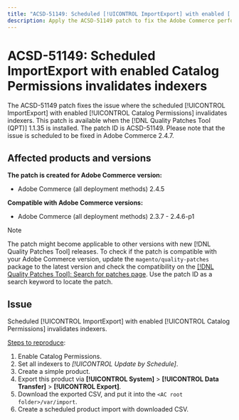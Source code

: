 ```yaml
---
title: "ACSD-51149: Scheduled [!UICONTROL ImportExport] with enabled [!UICONTROL Catalog Permissions] invalidates indexers"
description: Apply the ACSD-51149 patch to fix the Adobe Commerce performance issue where the scheduled ImportExport with enabled Catalog Permissions invalidates indexers.
---
```

# ACSD-51149: Scheduled ImportExport with enabled Catalog Permissions invalidates indexers

The ACSD-51149 patch fixes the issue where the scheduled [!UICONTROL ImportExport] with enabled [!UICONTROL Catalog Permissions] invalidates indexers. This patch is available when the [!DNL Quality Patches Tool (QPT)] 1.1.35 is installed. The patch ID is ACSD-51149. Please note that the issue is scheduled to be fixed in Adobe Commerce 2.4.7.

## Affected products and versions

**The patch is created for Adobe Commerce version:**

* Adobe Commerce (all deployment methods) 2.4.5

**Compatible with Adobe Commerce versions:**

* Adobe Commerce (all deployment methods) 2.3.7 - 2.4.6-p1

>[!NOTE]
>
>The patch might become applicable to other versions with new [!DNL Quality Patches Tool] releases. To check if the patch is compatible with your Adobe Commerce version, update the `magento/quality-patches` package to the latest version and check the compatibility on the [[!DNL Quality Patches Tool]: Search for patches page](https://experienceleague.adobe.com/tools/commerce-quality-patches/index.html). Use the patch ID as a search keyword to locate the patch.

## Issue

Scheduled [!UICONTROL ImportExport] with enabled [!UICONTROL Catalog Permissions] invalidates indexers.

<u>Steps to reproduce</u>:

1. Enable Catalog Permissions.
1. Set all indexers to *[!UICONTROL Update by Schedule]*.
1. Create a simple product.
1. Export this product via **[!UICONTROL System]** > **[!UICONTROL Data Transfer]** > **[!UICONTROL Export]**.
1. Download the exported CSV, and put it into the `<AC root folder>/var/import`.
1. Create a scheduled product import with downloaded CSV.